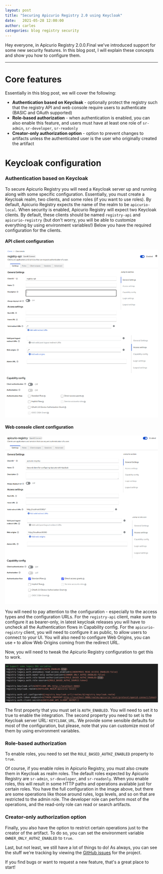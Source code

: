 ```yaml
---
layout: post
title: "Securing Apicurio Registry 2.0 using Keycloak"
date:   2021-05-28 12:00:00
author: carles
categories: blog registry security
---
```



Hey everyone, in Apicurio Registry 2.0.0.Final we've introduced support for some new security features. In this blog post, I will explain these concepts and show you how to configure them.

---

Core features
===
Essentially in this blog post, we will cover the following:

* **Authentication based on Keycloak** - optionally protect the registry such that the registry API and web console require users to authenticate (BASIC and OAuth supported)
* **Role-based authorization** - when authentication is enabled, you can also enable this feature, and users must have at least one role of `sr-admin`, `sr-developer`, `sr-readonly`
* **Creator-only authorization option** - option to prevent changes to artifacts unless the authenticated user is the user who originally created the artifact


Keycloak configuration
===

### Authentication based on Keycloak
To secure Apicurio Registry you will need a Keycloak server up and running along with some specific configuration.
Essentially, you must create a Keycloak realm, two clients, and some roles (if you want to use roles).  By default, Apicurio Registry expects the name of the realm to be `apicurio-local`.
When security is enabled, Apicurio Registry will expect two Keycloak clients.  By default, these clients should be named `registry-api` and `apicurio-registry` (but don't worry, you will be able to customize everything by using environment variables!)
Below you have the required configuration for the clients.

#### API client configuration
![Configure Apicurio Registry API_Client](/images/guides/registry-auth-client-api-config.png)

#### Web console client configuration
![Configure Apicurio Registry_UI Client](/images/guides/registry-auth-client-ui-config.png)

You will need to pay attention to the configuration - especially to the access types and the configuration URLs. 
For the `registry-api` client, make sure to configure it as bearer-only, in latest keycloak releases you will have to uncheck all the Authentication flows in Capability config. For the `apicurio-registry` client, you will need to configure it as public, to allow users to connect to your UI.
You will also need to configure Web Origins, you can use `+` to allow Web Origins coming from the redirect URL.    

Now, you will need to tweak the Apicurio Registry configuration to get this to work.

![Configure Apicurio Registry Auth_Properties](/images/guides/registry-auth-properties-config.png)

The first property that you must set is `AUTH_ENABLED`.  You will need to set it to true to enable the integration.  The second property you need to set is the Keycloak server URL: `KEYCLOAK_URL`.
We provide some sensible defaults for most of the configuration, but please, note that you can customize most of them by using environment variables.

### Role-based authorization

To enable roles, you need to set the `ROLE_BASED_AUTHZ_ENABLED` property to `true`.

Of course, if you enable roles in Apicurio Registry, you must also create them in Keycloak as realm roles. The default roles expected by Apicurio Registry are `sr-admin`, `sr-developer`, and `sr-readonly`.
When you enable roles, this will result in some HTTP paths and operations available just for certain roles. 
You have the full configuration in the image above, but there are some operations like those around rules, logs levels, and so on that are restricted to the admin role. 
The developer role can perform most of the operations, and the read-only role can read or search artifacts. 

### Creator-only authorization option

Finally, you also have the option to restrict certain operations just to the creator of the artifact. To do so, you can set the environment variable `OWNER_ONLY_AUTHZ_ENABLED` to `true`.

Last, but not least, we still have a lot of things to do!  As always, you can see the
stuff we're tracking by viewing the [GitHub issues](https://github.com/Apicurio/apicurio-registry/issues) for the project.

If you find bugs or want to request a new feature, that's a great place to start!
